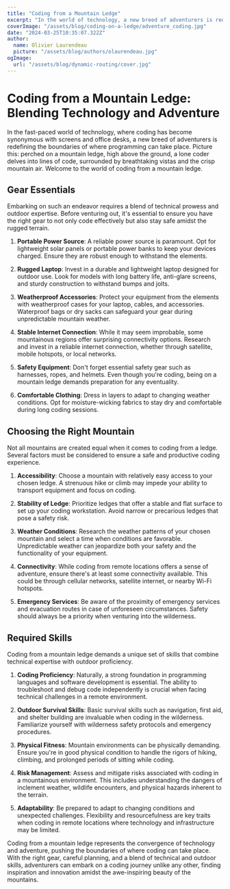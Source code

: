 ```yaml
---
title: "Coding from a Mountain Ledge"
excerpt: "In the world of technology, a new breed of adventurers is redefining programming. Perched on a mountain ledge, a lone coder delves into lines of code, surrounded by breathtaking vistas. Essential gear, mountain selection, and skills merge to create this unique coding experience."
coverImage: "/assets/blog/coding-on-a-ledge/adventure_coding.jpg"
date: "2024-03-25T10:35:07.322Z"
author:
  name: Olivier Laurendeau
  picture: "/assets/blog/authors/olaurendeau.jpg"
ogImage:
  url: "/assets/blog/dynamic-routing/cover.jpg"
---
```


# Coding from a Mountain Ledge: Blending Technology and Adventure

In the fast-paced world of technology, where coding has become synonymous with screens and office desks, a new breed of adventurers is redefining the boundaries of where programming can take place. Picture this: perched on a mountain ledge, high above the ground, a lone coder delves into lines of code, surrounded by breathtaking vistas and the crisp mountain air. Welcome to the world of coding from a mountain ledge.

## Gear Essentials

Embarking on such an endeavor requires a blend of technical prowess and outdoor expertise. Before venturing out, it's essential to ensure you have the right gear to not only code effectively but also stay safe amidst the rugged terrain.

1. **Portable Power Source**: A reliable power source is paramount. Opt for lightweight solar panels or portable power banks to keep your devices charged. Ensure they are robust enough to withstand the elements.

2. **Rugged Laptop**: Invest in a durable and lightweight laptop designed for outdoor use. Look for models with long battery life, anti-glare screens, and sturdy construction to withstand bumps and jolts.

3. **Weatherproof Accessories**: Protect your equipment from the elements with weatherproof cases for your laptop, cables, and accessories. Waterproof bags or dry sacks can safeguard your gear during unpredictable mountain weather.

4. **Stable Internet Connection**: While it may seem improbable, some mountainous regions offer surprising connectivity options. Research and invest in a reliable internet connection, whether through satellite, mobile hotspots, or local networks.

5. **Safety Equipment**: Don't forget essential safety gear such as harnesses, ropes, and helmets. Even though you're coding, being on a mountain ledge demands preparation for any eventuality.

6. **Comfortable Clothing**: Dress in layers to adapt to changing weather conditions. Opt for moisture-wicking fabrics to stay dry and comfortable during long coding sessions.

## Choosing the Right Mountain

Not all mountains are created equal when it comes to coding from a ledge. Several factors must be considered to ensure a safe and productive coding experience.

1. **Accessibility**: Choose a mountain with relatively easy access to your chosen ledge. A strenuous hike or climb may impede your ability to transport equipment and focus on coding.

2. **Stability of Ledge**: Prioritize ledges that offer a stable and flat surface to set up your coding workstation. Avoid narrow or precarious ledges that pose a safety risk.

3. **Weather Conditions**: Research the weather patterns of your chosen mountain and select a time when conditions are favorable. Unpredictable weather can jeopardize both your safety and the functionality of your equipment.

4. **Connectivity**: While coding from remote locations offers a sense of adventure, ensure there's at least some connectivity available. This could be through cellular networks, satellite internet, or nearby Wi-Fi hotspots.

5. **Emergency Services**: Be aware of the proximity of emergency services and evacuation routes in case of unforeseen circumstances. Safety should always be a priority when venturing into the wilderness.

## Required Skills

Coding from a mountain ledge demands a unique set of skills that combine technical expertise with outdoor proficiency.

1. **Coding Proficiency**: Naturally, a strong foundation in programming languages and software development is essential. The ability to troubleshoot and debug code independently is crucial when facing technical challenges in a remote environment.

2. **Outdoor Survival Skills**: Basic survival skills such as navigation, first aid, and shelter building are invaluable when coding in the wilderness. Familiarize yourself with wilderness safety protocols and emergency procedures.

3. **Physical Fitness**: Mountain environments can be physically demanding. Ensure you're in good physical condition to handle the rigors of hiking, climbing, and prolonged periods of sitting while coding.

4. **Risk Management**: Assess and mitigate risks associated with coding in a mountainous environment. This includes understanding the dangers of inclement weather, wildlife encounters, and physical hazards inherent to the terrain.

5. **Adaptability**: Be prepared to adapt to changing conditions and unexpected challenges. Flexibility and resourcefulness are key traits when coding in remote locations where technology and infrastructure may be limited.

Coding from a mountain ledge represents the convergence of technology and adventure, pushing the boundaries of where coding can take place. With the right gear, careful planning, and a blend of technical and outdoor skills, adventurers can embark on a coding journey unlike any other, finding inspiration and innovation amidst the awe-inspiring beauty of the mountains.
